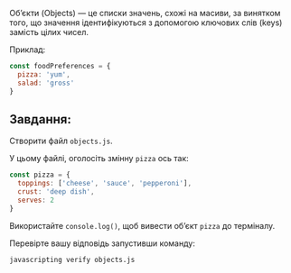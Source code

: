 Об’єкти (Objects) — це списки значень, схожі на масиви, за винятком того, що значення ідентифікуються з допомогою ключових слів (keys) замість цілих чисел.

Приклад:

```js
const foodPreferences = {
  pizza: 'yum',
  salad: 'gross'
}
```

## Завдання:

Створити файл `objects.js`.

У цьому файлі, оголосіть змінну `pizza` ось так:

```js
const pizza = {
  toppings: ['cheese', 'sauce', 'pepperoni'],
  crust: 'deep dish',
  serves: 2
}
```

Використайте `console.log()`, щоб вивести об’єкт `pizza` до терміналу.

Перевірте вашу відповідь запустивши команду:

```bash
javascripting verify objects.js
```
